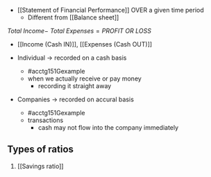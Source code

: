 - [[Statement of Financial Performance]] OVER a given time period
	- Different from [[Balance sheet]]

$Total\ Income -\ Total\ Expenses = PROFIT\ OR\ LOSS$
- [[Income (Cash IN)]], [[Expenses (Cash OUT)]]

- Individual $\rightarrow$ recorded on a cash basis
	- #acctg151Gexample
	- when we actually receive or pay money 
		- recording it straight away
- Companies $\rightarrow$ recorded on accural basis
	- #acctg151Gexample
	- transactions
		- cash may not flow into the company immediately

## Types of ratios
1. [[Savings ratio]]
